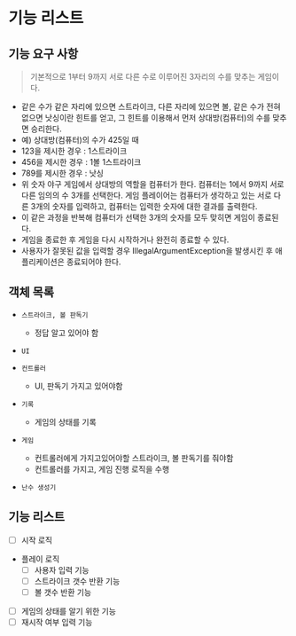 # 기능 리스트

## 기능 요구 사항

> 기본적으로 1부터 9까지 서로 다른 수로 이루어진 3자리의 수를 맞추는 게임이다.

- 같은 수가 같은 자리에 있으면 스트라이크, 다른 자리에 있으면 볼, 같은 수가 전혀 없으면 낫싱이란 힌트를 얻고, 그 힌트를 이용해서 먼저 상대방(컴퓨터)의 수를 맞추면 승리한다.
- 예) 상대방(컴퓨터)의 수가 425일 때
- 123을 제시한 경우 : 1스트라이크
- 456을 제시한 경우 : 1볼 1스트라이크
- 789를 제시한 경우 : 낫싱
- 위 숫자 야구 게임에서 상대방의 역할을 컴퓨터가 한다. 컴퓨터는 1에서 9까지 서로 다른 임의의 수 3개를 선택한다. 게임 플레이어는 컴퓨터가 생각하고 있는 서로 다른 3개의 숫자를 입력하고, 컴퓨터는 입력한 숫자에
대한 결과를 출력한다.
- 이 같은 과정을 반복해 컴퓨터가 선택한 3개의 숫자를 모두 맞히면 게임이 종료된다.
- 게임을 종료한 후 게임을 다시 시작하거나 완전히 종료할 수 있다.
- 사용자가 잘못된 값을 입력할 경우 IllegalArgumentException을 발생시킨 후 애플리케이션은 종료되어야 한다.

## 객체 목록

- `스트라이크, 볼 판독기`
    - 정답 알고 있어야 함
- `UI`
- `컨트롤러`
    - UI, 판독기 가지고 있어야함
- `기록`
    - 게임의 상태를 기록
- `게임`
    - 컨트롤러에게 가지고있어야할 스트라이크, 볼 판독기를 줘야함
    - 컨트롤러를 가지고, 게임 진행 로직을 수행

- `난수 생성기`

## 기능 리스트

- [ ] 시작 로직
- 플레이 로직
    - [ ] 사용자 입력 기능
    - [ ] 스트라이크 갯수 반환 기능
    - [ ] 볼 갯수 반환 기능
- [ ] 게임의 상태를 알기 위한 기능
- [ ] 재시작 여부 입력 기능
